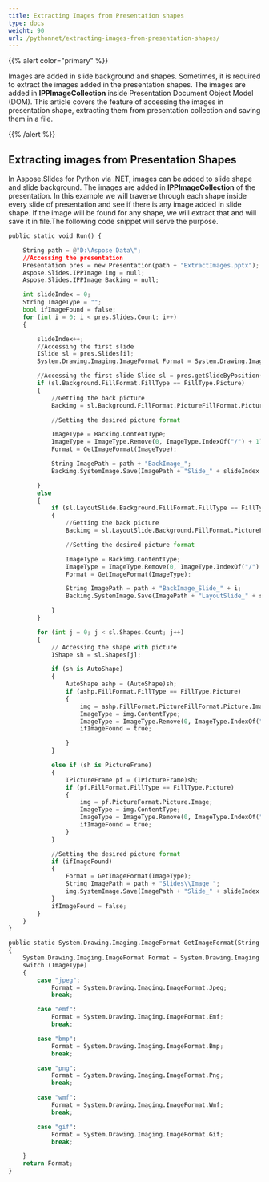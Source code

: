 ```yaml
---
title: Extracting Images from Presentation shapes
type: docs
weight: 90
url: /pythonnet/extracting-images-from-presentation-shapes/
---
```


{{% alert color="primary" %}} 

Images are added in slide background and shapes. Sometimes, it is required to extract the images added in the presentation shapes. The images are added in **IPPImageCollection** inside Presentation Document Object Model (DOM). This article covers the feature of accessing the images in presentation shape, extracting them from presentation collection and saving them in a file.

{{% /alert %}} 
## **Extracting images from Presentation Shapes**
In Aspose.Slides for Python via .NET, images can be added to slide shape and slide background. The images are added in **IPPImageCollection** of the presentation. In this example we will traverse through each shape inside every slide of presentation and see if there is any image added in slide shape. If the image will be found for any shape, we will extract that and will save it in file.The following code snippet will serve the purpose.

```py
public static void Run() {

    String path = @"D:\Aspose Data\";
    //Accessing the presentation
    Presentation pres = new Presentation(path + "ExtractImages.pptx");
    Aspose.Slides.IPPImage img = null;
    Aspose.Slides.IPPImage Backimg = null;

    int slideIndex = 0;
    String ImageType = "";
    bool ifImageFound = false;
    for (int i = 0; i < pres.Slides.Count; i++)
    {

        slideIndex++;
        //Accessing the first slide
        ISlide sl = pres.Slides[i];
        System.Drawing.Imaging.ImageFormat Format = System.Drawing.Imaging.ImageFormat.Jpeg;

        //Accessing the first slide Slide sl = pres.getSlideByPosition(i);
        if (sl.Background.FillFormat.FillType == FillType.Picture)
        {
            //Getting the back picture  
            Backimg = sl.Background.FillFormat.PictureFillFormat.Picture.Image;

            //Setting the desired picture format 

            ImageType = Backimg.ContentType;
            ImageType = ImageType.Remove(0, ImageType.IndexOf("/") + 1);
            Format = GetImageFormat(ImageType);

            String ImagePath = path + "BackImage_";
            Backimg.SystemImage.Save(ImagePath + "Slide_" + slideIndex.ToString() + "." + ImageType, Format);

        }
        else
        {
            if (sl.LayoutSlide.Background.FillFormat.FillType == FillType.Picture)
            {
                //Getting the back picture  
                Backimg = sl.LayoutSlide.Background.FillFormat.PictureFillFormat.Picture.Image;

                //Setting the desired picture format 

                ImageType = Backimg.ContentType;
                ImageType = ImageType.Remove(0, ImageType.IndexOf("/") + 1);
                Format = GetImageFormat(ImageType);

                String ImagePath = path + "BackImage_Slide_" + i;
                Backimg.SystemImage.Save(ImagePath + "LayoutSlide_" + slideIndex.ToString() + "." + ImageType, Format);

            }
        }

        for (int j = 0; j < sl.Shapes.Count; j++)
        {
            // Accessing the shape with picture
            IShape sh = sl.Shapes[j];

            if (sh is AutoShape)
            {
                AutoShape ashp = (AutoShape)sh;
                if (ashp.FillFormat.FillType == FillType.Picture)
                {
                    img = ashp.FillFormat.PictureFillFormat.Picture.Image;
                    ImageType = img.ContentType;
                    ImageType = ImageType.Remove(0, ImageType.IndexOf("/") + 1);
                    ifImageFound = true;

                }
            }

            else if (sh is PictureFrame)
            {
                IPictureFrame pf = (IPictureFrame)sh;
                if (pf.FillFormat.FillType == FillType.Picture)
                {
                    img = pf.PictureFormat.Picture.Image;
                    ImageType = img.ContentType;
                    ImageType = ImageType.Remove(0, ImageType.IndexOf("/") + 1);
                    ifImageFound = true;
                }
            }

            //Setting the desired picture format
            if (ifImageFound)
            {
                Format = GetImageFormat(ImageType);
                String ImagePath = path + "Slides\\Image_";
                img.SystemImage.Save(ImagePath + "Slide_" + slideIndex.ToString() + "_Shape_" + j.ToString() + "." + ImageType, Format);
            }
            ifImageFound = false;
        }
    }
}

public static System.Drawing.Imaging.ImageFormat GetImageFormat(String ImageType)
{
    System.Drawing.Imaging.ImageFormat Format = System.Drawing.Imaging.ImageFormat.Jpeg;
    switch (ImageType)
    {
        case "jpeg":
            Format = System.Drawing.Imaging.ImageFormat.Jpeg;
            break;

        case "emf":
            Format = System.Drawing.Imaging.ImageFormat.Emf;
            break;

        case "bmp":
            Format = System.Drawing.Imaging.ImageFormat.Bmp;
            break;

        case "png":
            Format = System.Drawing.Imaging.ImageFormat.Png;
            break;

        case "wmf":
            Format = System.Drawing.Imaging.ImageFormat.Wmf;
            break;

        case "gif":
            Format = System.Drawing.Imaging.ImageFormat.Gif;
            break;

    }
    return Format;
}
```



